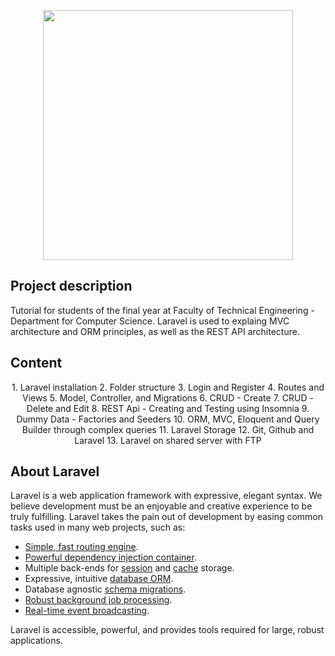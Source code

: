 <p align="center"><a href="https://laravel.com" target="_blank"><img src="https://raw.githubusercontent.com/laravel/art/master/logo-lockup/5%20SVG/2%20CMYK/1%20Full%20Color/laravel-logolockup-cmyk-red.svg" width="400"></a></p>

## Project description

Tutorial for students of the final year at Faculty of Technical Engineering - Department for Computer Science. Laravel is used to explaing MVC architecture and ORM principles, as well as the REST API architecture.

<h2> Content </h2>
<p align="center">
<a>1. Laravel installation</a>
<a>2. Folder structure</a>
<a>3. Login and Register</a>
<a>4. Routes and Views</a>
<a>5. Model, Controller, and Migrations</a>
<a>6. CRUD - Create</a>
<a>7. CRUD - Delete and Edit</a>
<a>8. REST Api - Creating and Testing using Insomnia</a> 
<a>9. Dummy Data - Factories and Seeders</a>
<a>10. ORM, MVC, Eloquent and Query Builder through complex queries</a>
<a>11. Laravel Storage</a> 
<a>12. Git, Github and Laravel</a> 
<a>13. Laravel on shared server with FTP</a> 
</p>

## About Laravel

Laravel is a web application framework with expressive, elegant syntax. We believe development must be an enjoyable and creative experience to be truly fulfilling. Laravel takes the pain out of development by easing common tasks used in many web projects, such as:

- [Simple, fast routing engine](https://laravel.com/docs/routing).
- [Powerful dependency injection container](https://laravel.com/docs/container).
- Multiple back-ends for [session](https://laravel.com/docs/session) and [cache](https://laravel.com/docs/cache) storage.
- Expressive, intuitive [database ORM](https://laravel.com/docs/eloquent).
- Database agnostic [schema migrations](https://laravel.com/docs/migrations).
- [Robust background job processing](https://laravel.com/docs/queues).
- [Real-time event broadcasting](https://laravel.com/docs/broadcasting).

Laravel is accessible, powerful, and provides tools required for large, robust applications.
